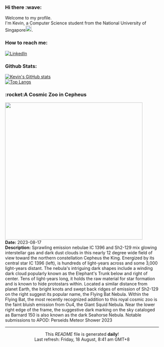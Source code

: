 <h3>Hi there :wave:</h3>

Welcome to my profile.   
I'm Kevin, a Computer Science student from the National University of Singapore<img src="https://img.icons8.com/color/96/000000/singapore-circular.png" width="20px"/>.</p>

<h3>How to reach me: </h3>
<a href="https://www.linkedin.com/in/kevin-foong/"><img alt="LinkedIn" src="https://img.shields.io/badge/linkedin-%230077B5.svg?&style=for-the-badge&logo=linkedin&logoColor=white" /></a> 

<h3>Github Stats: </h3> 

[![Kevin's GitHub stats](https://github-readme-stats.vercel.app/api?username=kevin9foong&theme=tokyonight)](https://github.com/anuraghazra/github-readme-stats) <br/>
[![Top Langs](https://github-readme-stats.vercel.app/api/top-langs/?username=kevin9foong&layout=compact&theme=tokyonight)](https://github.com/anuraghazra/github-readme-stats)

<h3>:rocket:A Cosmic Zoo in Cepheus</h3> 
<img width="450" src="https:&#x2F;&#x2F;apod.nasa.gov&#x2F;apod&#x2F;image&#x2F;2308&#x2F;ElephantTrunkBatSquidSeahorse.jpg" /><br/>
<b>Date:</b> 2023-08-17<br/>
<b>Description:</b> Sprawling emission nebulae IC 1396 and Sh2-129 mix glowing interstellar gas and dark dust clouds in this nearly 12 degree wide field of view toward the northern constellation Cepheus the King. Energized by its central star IC 1396 (left), is hundreds of light-years across and some 3,000 light-years distant. The nebula&#39;s intriguing dark shapes include a winding dark cloud popularly known as the Elephant&#39;s Trunk below and right of center. Tens of light-years long, it holds the raw material for star formation and is known to hide protostars within. Located a similar distance from planet Earth, the bright knots and swept back ridges of emission of Sh2-129 on the right suggest its popular name, the Flying Bat Nebula. Within the Flying Bat, the most recently recognized addition to this royal cosmic zoo is the faint bluish emission from Ou4, the Giant Squid Nebula. Near the lower right edge of the frame, the suggestive dark marking on the sky cataloged as Barnard 150 is also known as the dark Seahorse Nebula.   Notable submissions to APOD: Perseids Meteor Shower 2023<br/>

------------
<p align="center">This <i>README</i> file is generated <b>daily</b>!</br>
Last refresh: Friday, 18 August, 8:41 am GMT+8<br />